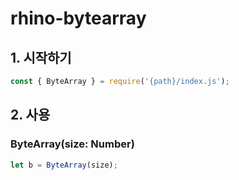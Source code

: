 # rhino-bytearray

## 1. 시작하기
```javascript
const { ByteArray } = require('{path}/index.js');
```

## 2. 사용
### ByteArray(size: Number)
```javascript
let b = ByteArray(size);
```
